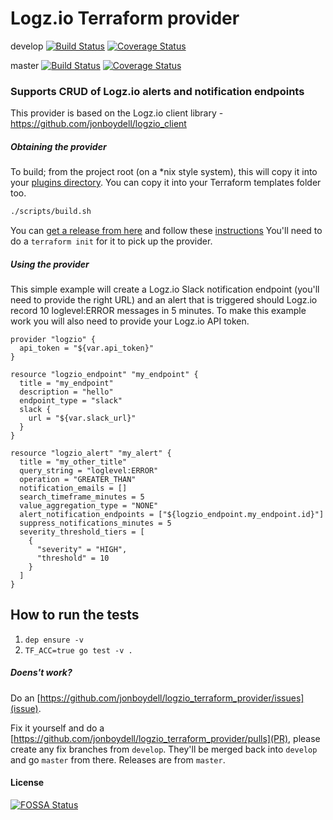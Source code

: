 # Logz.io Terraform provider

develop
[![Build Status](https://travis-ci.org/jonboydell/logzio_terraform_provider.svg?branch=develop)](https://travis-ci.org/jonboydell/logzio_terraform_provider)
[![Coverage Status](https://coveralls.io/repos/github/jonboydell/logzio_terraform_provider/badge.svg?branch=develop)](https://coveralls.io/github/jonboydell/logzio_terraform_provider?branch=develop)

master
[![Build Status](https://travis-ci.org/jonboydell/logzio_terraform_provider.svg?branch=master)](https://travis-ci.org/jonboydell/logzio_terraform_provider)
[![Coverage Status](https://coveralls.io/repos/github/jonboydell/logzio_terraform_provider/badge.svg?branch=master)](https://coveralls.io/github/jonboydell/logzio_terraform_provider?branch=master)

### Supports CRUD of Logz.io alerts and notification endpoints

This provider is based on the Logz.io client library - https://github.com/jonboydell/logzio_client

##### Obtaining the provider

To build; from the project root (on a *nix style system), this will copy it into your [plugins directory](https://www.terraform.io/docs/configuration/providers.html#third-party-plugins).  You can copy it into your Terraform templates folder too.
```bash
./scripts/build.sh
```

You can [get a release from here](https://github.com/jonboydell/logzio_terraform_provider/releases) and follow these [instructions](https://www.terraform.io/docs/configuration/providers.html#third-party-plugins)
You'll need to do a `terraform init` for it to pick up the provider.

##### Using the provider

This simple example will create a Logz.io Slack notification endpoint (you'll need to provide the right URL) and an alert that
is triggered should Logz.io record 10 loglevel:ERROR messages in 5 minutes.  To make this example work you will also need to provide
your Logz.io API token.

```hcl-terraform
provider "logzio" {
  api_token = "${var.api_token}"
}

resource "logzio_endpoint" "my_endpoint" {
  title = "my_endpoint"
  description = "hello"
  endpoint_type = "slack"
  slack {
    url = "${var.slack_url}"
  }
}

resource "logzio_alert" "my_alert" {
  title = "my_other_title"
  query_string = "loglevel:ERROR"
  operation = "GREATER_THAN"
  notification_emails = []
  search_timeframe_minutes = 5
  value_aggregation_type = "NONE"
  alert_notification_endpoints = ["${logzio_endpoint.my_endpoint.id}"]
  suppress_notifications_minutes = 5
  severity_threshold_tiers = [
    {
      "severity" = "HIGH",
      "threshold" = 10
    }
  ]
}
```
## How to run the tests
1. `dep ensure -v`
2. `TF_ACC=true go test -v .`

##### Doens't work?

Do an [https://github.com/jonboydell/logzio_terraform_provider/issues](issue).

Fix it yourself and do a [https://github.com/jonboydell/logzio_terraform_provider/pulls](PR), please create any fix branches from `develop`.  They'll be merged back into `develop` and go `master` from there.  Releases are from `master`.

#### License

[![FOSSA Status](https://app.fossa.io/api/projects/custom%2B8359%2Fgit%40github.com%3Ajonboydell%2Flogzio_terraform_provider.git.svg?type=large)](https://app.fossa.io/projects/custom%2B8359%2Fgit%40github.com%3Ajonboydell%2Flogzio_terraform_provider.git?ref=badge_large)